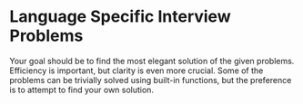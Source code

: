 # Language Specific Interview Problems

Your goal should be to find the most elegant solution of the given problems. Efficiency is important, but clarity is even
more crucial. Some of the problems can be trivially solved using built-in functions, but the preference is to attempt to
find your own solution.
